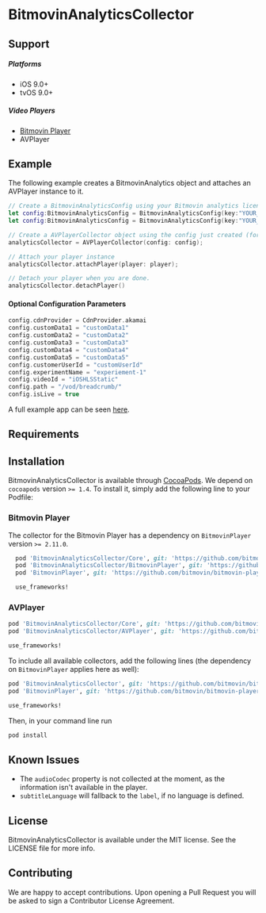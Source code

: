 # BitmovinAnalyticsCollector

## Support

##### Platforms
 * iOS 9.0+
 * tvOS 9.0+
 
##### Video Players
 * [Bitmovin Player](https://github.com/bitmovin/bitmovin-player-ios-sdk-cocoapod)
 * AVPlayer

## Example


The following example creates a BitmovinAnalytics object and attaches an AVPlayer instance to it.

```swift
// Create a BitmovinAnalyticsConfig using your Bitmovin analytics license key and/or your Bitmovin Player Key
let config:BitmovinAnalyticsConfig = BitmovinAnalyticsConfig(key:"YOUR_ANALYTICS_KEY",playerKey:"YOUR_PLAYER_KEY")
let config:BitmovinAnalyticsConfig = BitmovinAnalyticsConfig(key:"YOUR_ANALYTICS_KEY")

// Create a AVPlayerCollector object using the config just created (for the Bitmovin Player, create a BitmovinPlayerCollector)
analyticsCollector = AVPlayerCollector(config: config);

// Attach your player instance
analyticsCollector.attachPlayer(player: player);

// Detach your player when you are done.
analyticsCollector.detachPlayer()
```


#### Optional Configuration Parameters
```swift
config.cdnProvider = CdnProvider.akamai
config.customData1 = "customData1"
config.customData2 = "customData2"
config.customData3 = "customData3"
config.customData4 = "customData4"
config.customData5 = "customData5"
config.customerUserId = "customUserId"
config.experimentName = "experiement-1"
config.videoId = "iOSHLSStatic"
config.path = "/vod/breadcrumb/"
config.isLive = true
```

A full example app can be seen [here](https://github.com/bitmovin/bitmovin-analytics-collector-ios/tree/develop/Example/BitmovinAnalyticsCollector).

## Requirements

## Installation

BitmovinAnalyticsCollector is available through [CocoaPods](http://cocoapods.org). We depend on `cocoapods` version `>= 1.4`. To install
it, simply add the following line to your Podfile:

### Bitmovin Player

The collector for the Bitmovin Player has a dependency on `BitmovinPlayer` version `>= 2.11.0`.

```ruby
  pod 'BitmovinAnalyticsCollector/Core', git: 'https://github.com/bitmovin/bitmovin-analytics-collector-ios.git', tag: '1.10.0'
  pod 'BitmovinAnalyticsCollector/BitmovinPlayer', git: 'https://github.com/bitmovin/bitmovin-analytics-collector-ios.git', tag: '1.10.0'
  pod 'BitmovinPlayer', git: 'https://github.com/bitmovin/bitmovin-player-ios-sdk-cocoapod.git', tag: '2.11.0'

  use_frameworks!
```

### AVPlayer

```ruby
pod 'BitmovinAnalyticsCollector/Core', git: 'https://github.com/bitmovin/bitmovin-analytics-collector-ios.git', tag: '1.10.0'
pod 'BitmovinAnalyticsCollector/AVPlayer', git: 'https://github.com/bitmovin/bitmovin-analytics-collector-ios.git', tag: '1.10.0'

use_frameworks!
```

To include all available collectors, add the following lines (the dependency on `BitmovinPlayer` applies here as well):

```ruby
pod 'BitmovinAnalyticsCollector', git: 'https://github.com/bitmovin/bitmovin-analytics-collector-ios.git', tag: '1.10.0'
pod 'BitmovinPlayer', git: 'https://github.com/bitmovin/bitmovin-player-ios-sdk-cocoapod.git', tag: '2.11.0'

use_frameworks!
```

Then, in your command line run

```ruby
pod install
```

## Known Issues

- The `audioCodec` property is not collected at the moment, as the information isn't available in the player.
- `subtitleLanguage` will fallback to the `label`, if no language is defined.

## License

BitmovinAnalyticsCollector is available under the MIT license. See the LICENSE file for more info.

## Contributing

We are happy to accept contributions.
Upon opening a Pull Request you will be asked to sign a Contributor License Agreement.
